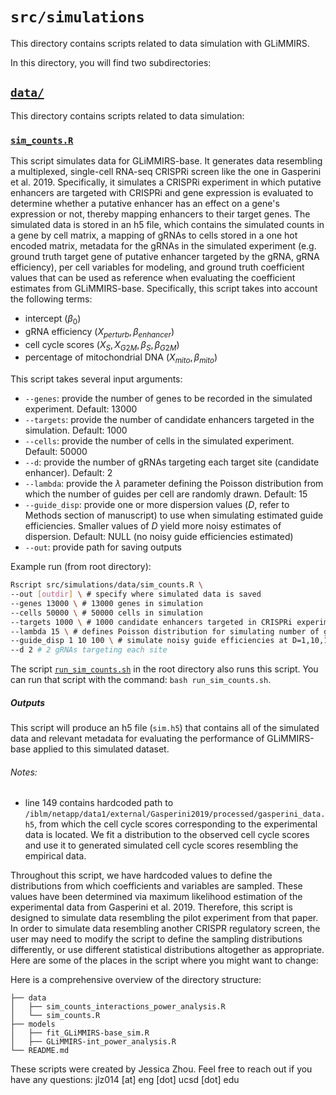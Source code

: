 # `src/simulations`

This directory contains scripts related to data simulation with GLiMMIRS. 

In this directory, you will find two subdirectories:

## [`data/`](https://github.com/mcvickerlab/GLiMMIRS/tree/simulations/src/simulations/data)
This directory contains scripts related to data simulation:

### [`sim_counts.R`](https://github.com/mcvickerlab/GLiMMIRS/blob/simulations/src/simulations/data/sim_counts.R)
This script simulates data for GLiMMIRS-base. It generates data resembling a multiplexed, single-cell RNA-seq CRISPRi screen like the one in Gasperini et al. 2019. Specifically, it simulates a CRISPRi experiment in which putative enhancers are targeted with CRISPRi and gene expression is evaluated to determine whether a putative enhancer has an effect on a gene's expression or not, thereby mapping enhancers to their target genes. The simulated data is stored in an h5 file, which contains the simulated counts in a gene by cell matrix, a mapping of gRNAs to cells stored in a one hot encoded matrix, metadata for the gRNAs in the simulated experiment (e.g. ground truth target gene of putative enhancer targeted by the gRNA, gRNA efficiency), per cell variables for modeling, and ground truth coefficient values that can be used as reference when evaluating the coefficient estimates from GLiMMIRS-base. Specifically, this script takes into account the following terms:
- intercept ($\beta_0$)
- gRNA efficiency ($X_{perturb}, \beta_{enhancer}$)
- cell cycle scores ($X_S, X_{G2M}, \beta_S, \beta_{G2M}$) 
- percentage of mitochondrial DNA ($X_{mito}, \beta_{mito}$)
 
This script takes several input arguments:
- `--genes`: provide the number of genes to be recorded in the simulated experiment. Default: 13000
- `--targets`: provide the number of candidate enhancers targeted in the simulation. Default: 1000
- `--cells`: provide the number of cells in the simulated experiment. Default: 50000
- `--d`: provide the number of gRNAs targeting each target site (candidate enhancer). Default: 2
- `--lambda`: provide the $\lambda$ parameter defining the Poisson distribution from which the number of guides per cell are randomly drawn. Default: 15
- `--guide_disp`: provide one or more dispersion values ($D$, refer to Methods section of manuscript) to use when simulating estimated guide efficiencies. Smaller values of $D$ yield more noisy estimates of dispersion. Default: NULL (no noisy guide efficiencies estimated)
- `--out`: provide path for saving outputs

Example run (from root directory): 
```bash
Rscript src/simulations/data/sim_counts.R \
--out [outdir] \ # specify where simulated data is saved
--genes 13000 \ # 13000 genes in simulation
--cells 50000 \ # 50000 cells in simulation
--targets 1000 \ # 1000 candidate enhancers targeted in CRISPRi experiment
--lambda 15 \ # defines Poisson distribution for simulating number of gRNAs per cell
--guide_disp 1 10 100 \ # simulate noisy guide efficiencies at D=1,10,100
--d 2 # 2 gRNAs targeting each site
```

The script [`run_sim_counts.sh`](https://github.com/mcvickerlab/GLiMMIRS/blob/simulations/run_sim_counts.sh) in the root directory also runs this script. You can run that script with the command: `bash run_sim_counts.sh`. 
##### Outputs
This script will produce an h5 file (`sim.h5`) that contains all of the simulated data and relevant metadata for evaluating the performance of GLiMMIRS-base applied to this simulated dataset. 
###### Notes:
- line 149 contains hardcoded path to `/iblm/netapp/data1/external/Gasperini2019/processed/gasperini_data.h5`, from which the cell cycle scores corresponding to the experimental data is located. We fit a distribution to the observed cell cycle scores and use it to generated simulated cell cycle scores resembling the empirical data. 

Throughout this script, we have hardcoded values to define the distributions from which coefficients and variables are sampled. These values have been determined via maximum likelihood estimation of the experimental data from Gasperini et al. 2019. Therefore, this script is designed to simulate data resembling the pilot experiment from that paper. In order to simulate data resembling another CRISPR regulatory screen, the user may need to modify the script to define the sampling distributions differently, or use different statistical distributions altogether as appropriate. Here are some of the places in the script where you might want to change: 

Here is a comprehensive overview of the directory structure:
```
├── data
│   ├── sim_counts_interactions_power_analysis.R
│   └── sim_counts.R
├── models
│   ├── fit_GLiMMIRS-base_sim.R
│   ├── GLiMMIRS-int_power_analysis.R
└── README.md
```

These scripts were created by Jessica Zhou. Feel free to reach out if you have any questions: jlz014 [at] eng [dot] ucsd [dot] edu
